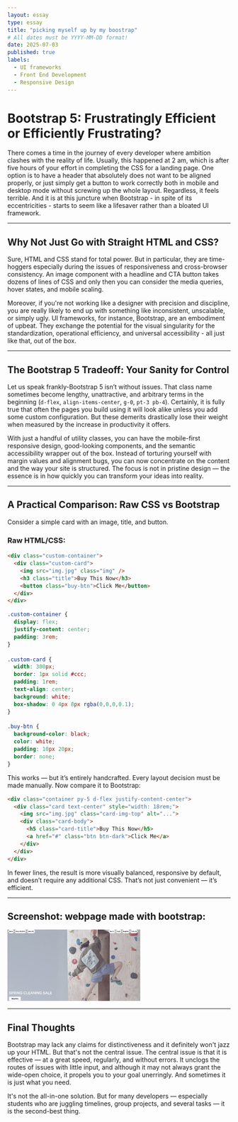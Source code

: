 ```yaml
---
layout: essay
type: essay
title: "picking myself up by my boostrap"
# All dates must be YYYY-MM-DD format!
date: 2025-07-03
published: true
labels:
  - UI frameworks
  - Front End Development
  - Responsive Design
---
```







# Bootstrap 5: Frustratingly Efficient or Efficiently Frustrating?

There comes a time in the journey of every developer where ambition clashes with the reality of life. Usually, this happened at 2 am, which is after five hours of your effort in completing the CSS for a landing page. One option is to have a header that absolutely does not want to be aligned properly, or just simply get a button to work correctly both in mobile and desktop mode without screwing up the whole layout. Regardless, it feels terrible. And it is at this juncture when Bootstrap - in spite of its eccentricities - starts to seem like a lifesaver rather than a bloated UI framework.

---

## Why Not Just Go with Straight HTML and CSS?

Sure, HTML and CSS stand for total power. But in particular, they are time-hoggers especially during the issues of responsiveness and cross-browser consistency. An image component with a headline and CTA button takes dozens of lines of CSS and only then you can consider the media queries, hover states, and mobile scaling.

Moreover, if you're not working like a designer with precision and discipline, you are really likely to end up with something like inconsistent, unscalable, or simply ugly. UI frameworks, for instance, Bootstrap, are an embodiment of upbeat. They exchange the potential for the visual singularity for the standardization, operational efficiency, and universal accessibility - all just like that, out of the box.

---

## The Bootstrap 5 Tradeoff: Your Sanity for Control

Let us speak frankly-Bootstrap 5 isn’t without issues. That class name sometimes become lengthy, unattractive, and arbitrary terms in the beginning (`d-flex`, `align-items-center`, `g-0`, `pt-3 pb-4`). Certainly, it is fully true that often the pages you build using it will look alike unless you add some custom configuration. But these demerits drastically lose their weight when measured by the increase in productivity it offers.

With just a handful of utility classes, you can have the mobile-first responsive design, good-looking components, and the semantic accessibility wrapper out of the box. Instead of torturing yourself with margin values and alignment bugs, you can now concentrate on the content and the way your site is structured. The focus is not in pristine design — the essence is in how quickly you can transform your ideas into reality.

---

## A Practical Comparison: Raw CSS vs Bootstrap

Consider a simple card with an image, title, and button.

### Raw HTML/CSS:
```html
<div class="custom-container">
  <div class="custom-card">
    <img src="img.jpg" class="img" />
    <h3 class="title">Buy This Now</h3>
    <button class="buy-btn">Click Me</button>
  </div>
</div>
```
```css
.custom-container {
  display: flex;
  justify-content: center;
  padding: 3rem;
}

.custom-card {
  width: 300px;
  border: 1px solid #ccc;
  padding: 1rem;
  text-align: center;
  background: white;
  box-shadow: 0 4px 8px rgba(0,0,0,0.1);
}

.buy-btn {
  background-color: black;
  color: white;
  padding: 10px 20px;
  border: none;
}
```

This works — but it’s entirely handcrafted. Every layout decision must be made manually. Now compare it to Bootstrap:
```html
<div class="container py-5 d-flex justify-content-center">
  <div class="card text-center" style="width: 18rem;">
    <img src="img.jpg" class="card-img-top" alt="...">
    <div class="card-body">
      <h5 class="card-title">Buy This Now</h5>
      <a href="#" class="btn btn-dark">Click Me</a>
    </div>
  </div>
</div>
```
In fewer lines, the result is more visually balanced, responsive by default, and doesn’t require any additional CSS. That’s not just convenient — it’s efficient.


---

## Screenshot: webpage made with bootstrap:
<img width="300px" class="rounded" src="../img/braindead%20recreated%20page%20ss.png">




---
## Final Thoughts
Bootstrap may lack any claims for distinctiveness and it definitely won't jazz up your HTML. But that's not the central issue. The central issue is that it is effective — at a great speed, regularly, and without errors. It unclogs the routes of issues with little input, and although it may not always grant the wide-open choice, it propels you to your goal unerringly. And sometimes it is just what you need. 

It's not the all-in-one solution. But for many developers — especially students who are juggling timelines, group projects, and several tasks — it is the second-best thing.
